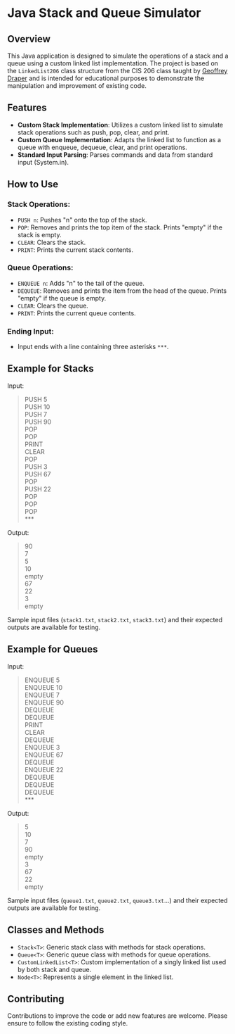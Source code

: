 # Java Stack and Queue Simulator

## Overview
This Java application is designed to simulate the operations of a stack and a queue using a custom linked list implementation. The project is based on the `LinkedList206` class structure from the CIS 206 class taught by [Geoffrey Draper](https://about.byuh.edu/geoffrey-draper) and is intended for educational purposes to demonstrate the manipulation and improvement of existing code.

## Features
- **Custom Stack Implementation**: Utilizes a custom linked list to simulate stack operations such as push, pop, clear, and print.
- **Custom Queue Implementation**: Adapts the linked list to function as a queue with enqueue, dequeue, clear, and print operations.
- **Standard Input Parsing**: Parses commands and data from standard input (System.in).

## How to Use
### Stack Operations:
- `PUSH n`: Pushes "n" onto the top of the stack.
- `POP`: Removes and prints the top item of the stack. Prints "empty" if the stack is empty.
- `CLEAR`: Clears the stack.
- `PRINT`: Prints the current stack contents.

### Queue Operations:
- `ENQUEUE n`: Adds "n" to the tail of the queue.
- `DEQUEUE`: Removes and prints the item from the head of the queue. Prints "empty" if the queue is empty.
- `CLEAR`: Clears the queue.
- `PRINT`: Prints the current queue contents.

### Ending Input:
- Input ends with a line containing three asterisks `***`.

## Example for Stacks
Input:  
>PUSH 5  
>PUSH 10  
>PUSH 7  
>PUSH 90  
>POP  
>POP  
>PRINT  
>CLEAR  
>POP  
>PUSH 3  
>PUSH 67  
>POP  
>PUSH 22  
>POP  
>POP  
>POP  
>\***  

Output:  
>90  
>7  
>5  
>10  
>empty  
>67  
>22  
>3  
>empty  

Sample input files (`stack1.txt`, `stack2.txt`, `stack3.txt`) and their expected outputs are available for testing.

## Example for Queues
Input:  
>ENQUEUE 5  
>ENQUEUE 10  
>ENQUEUE 7  
>ENQUEUE 90  
>DEQUEUE  
>DEQUEUE  
>PRINT  
>CLEAR  
>DEQUEUE  
>ENQUEUE 3  
>ENQUEUE 67  
>DEQUEUE  
>ENQUEUE 22  
>DEQUEUE  
>DEQUEUE  
>DEQUEUE  
>\***  

Output:  
>5  
>10  
>7  
>90  
>empty  
>3  
>67  
>22  
>empty  

Sample input files (`queue1.txt`, `queue2.txt`, `queue3.txt`...) and their expected outputs are available for testing.

## Classes and Methods
- `Stack<T>`: Generic stack class with methods for stack operations.
- `Queue<T>`: Generic queue class with methods for queue operations.
- `CustomLinkedList<T>`: Custom implementation of a singly linked list used by both stack and queue.
- `Node<T>`: Represents a single element in the linked list.

## Contributing
Contributions to improve the code or add new features are welcome. Please ensure to follow the existing coding style.
